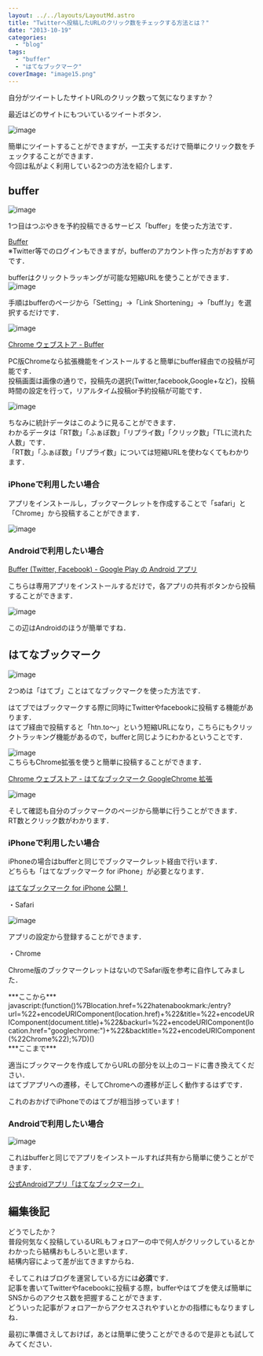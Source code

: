 ```yaml
---
layout: ../../layouts/LayoutMd.astro
title: "Twitterへ投稿したURLのクリック数をチェックする方法とは？"
date: "2013-10-19"
categories: 
  - "blog"
tags: 
  - "buffer"
  - "はてなブックマーク"
coverImage: "image15.png"
---
```


自分がツイートしたサイトURLのクリック数って気になりますか？

最近はどのサイトにもついているツイートボタン．

![image](/archive/images/image14.png "image")

簡単にツイートすることができますが，一工夫するだけで簡単にクリック数をチェックすることができます．  
今回は私がよく利用している2つの方法を紹介します．

## buffer

![image](/archive/images/image15.png "image")

1つ目はつぶやきを予約投稿できるサービス「buffer」を使った方法です．

[Buffer](https://bufferapp.com/)  
※Twitter等でのログインもできますが，bufferのアカウント作った方がおすすめです．

bufferはクリックトラッキングが可能な短縮URLを使うことができます．  
![image](/archive/images/image16.png "image")

手順はbufferのページから「Setting」→「Link Shortening」→「buff.ly」を選択するだけです．

![image](/archive/images/image17.png "image")

[Chrome ウェブストア - Buffer](https://chrome.google.com/webstore/detail/buffer/noojglkidnpfjbincgijbaiedldjfbhh)

PC版Chromeなら拡張機能をインストールすると簡単にbuffer経由での投稿が可能です．  
投稿画面は画像の通りで，投稿先の選択(Twitter,facebook,Google+など)，投稿時間の設定を行って，リアルタイム投稿or予約投稿が可能です．

![image](/archive/images/image18.png "image")

ちなみに統計データはこのように見ることができます．  
わかるデータは「RT数」「ふぁぼ数」「リプライ数」「クリック数」「TLに流れた人数」です．  
「RT数」「ふぁぼ数」「リプライ数」については短縮URLを使わなくてもわかります．

### iPhoneで利用したい場合

アプリをインストールし，ブックマークレットを作成することで「safari」と「Chrome」から投稿することができます．

![image](/archive/images/image19.png "image")

### Androidで利用したい場合

[Buffer (Twitter, Facebook) - Google Play の Android アプリ](https://play.google.com/store/apps/details?id=org.buffer.android&hl=ja)

こちらは専用アプリをインストールするだけで，各アプリの共有ボタンから投稿することができます．

![image](/archive/images/image20.png "image")

この辺はAndroidのほうが簡単ですね．

## はてなブックマーク

![image](/archive/images/image21.png "image")

2つめは「はてブ」ことはてなブックマークを使った方法です．

はてブではブックマークする際に同時にTwitterやfacebookに投稿する機能があります．  
はてブ経由で投稿すると「htn.to～」という短縮URLになり，こちらにもクリックトラッキング機能があるので，bufferと同じようにわかるということです．

![image](/archive/images/image22.png "image")  
こちらもChrome拡張を使うと簡単に投稿することができます．

[Chrome ウェブストア - はてなブックマーク GoogleChrome 拡張](https://chrome.google.com/webstore/detail/%E3%81%AF%E3%81%A6%E3%81%AA%E3%83%96%E3%83%83%E3%82%AF%E3%83%9E%E3%83%BC%E3%82%AF-googlechrome-%E6%8B%A1%E5%BC%B5/dnlfpnhinnjdgmjfpccajboogcjocdla?hl=ja)

![image](/archive/images/image23.png "image")

そして確認も自分のブックマークのページから簡単に行うことができます．  
RT数とクリック数がわかります．

### iPhoneで利用したい場合

iPhoneの場合はbufferと同じでブックマークレット経由で行います．  
どちらも「はてなブックマーク for iPhone」が必要となります．

[はてなブックマーク for iPhone 公開！](http://b.hatena.ne.jp/guide/iphone)

・Safari

![image](/archive/images/image24.png "image")

アプリの設定から登録することができます．

・Chrome

Chrome版のブックマークレットはないのでSafari版を参考に自作してみました．

\*\*\*ここから\*\*\*  
javascript:(function()%7Blocation.href=%22hatenabookmark:/entry?url=%22+encodeURIComponent(location.href)+%22&title=%22+encodeURIComponent(document.title)+%22&backurl=%22+encodeURIComponent(location.href="googlechrome:")+%22&backtitle=%22+encodeURIComponent(%22Chrome%22);%7D)()  
\*\*\*ここまで\*\*\*

適当にブックマークを作成してからURLの部分を以上のコードに書き換えてください．  
はてブアプリへの遷移，そしてChromeへの遷移が正しく動作するはずです．

これのおかげでiPhoneでのはてブが相当捗っています！

### Androidで利用したい場合

![image](/archive/images/image25.png "image")

これはbufferと同じでアプリをインストールすれば共有から簡単に使うことができます．

[公式Androidアプリ「はてなブックマーク」](http://b.hatena.ne.jp/guide/android_app)

## 編集後記

どうでしたか？  
普段何気なく投稿しているURLもフォロアーの中で何人がクリックしているとかわかったら結構おもしろいと思います．  
結構内容によって差が出てきますからね．

そしてこれはブログを運営している方には**必須**です．  
記事を書いてTwitterやfacebookに投稿する際，bufferやはてブを使えば簡単にSNSからのアクセス数を把握することができます．  
どういった記事がフォロアーからアクセスされやすいとかの指標にもなりますしね．

最初に準備さえしておけば，あとは簡単に使うことができるので是非とも試してみてください．
